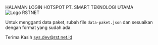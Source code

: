HALAMAN LOGIN HOTSPOT PT. SMART TEKNOLOGI UTAMA
![Logo RSTNET](https://www.rst.net.id/images/logo.png)

Untuk mengganti data paket, rubah file `data-paket.json` dan sesuaikan dengan format yang sudah ada.

Terima Kasih
sys.dev@rst.net.id
